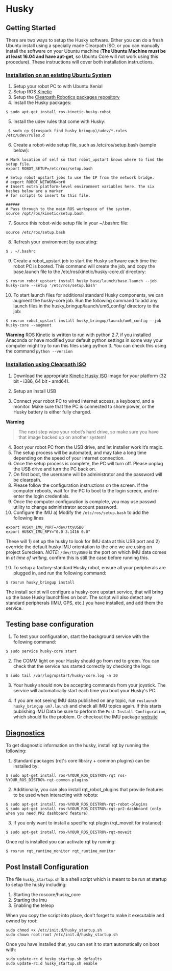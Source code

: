 # Husky

## Getting Started

There are two ways to setup the Husky software. Either you can do a fresh Ubuntu install using a specially made Clearpath ISO, or you can manually install the software on your Ubuntu machine (**The Ubuntu Machine must be at least 16.04 and have apt-get**, so Ubuntu Core will not work using this procedure). These instructions will cover both installation instructions.

### [Installation on an existing Ubuntu System](http://wiki.ros.org/husky_bringup/Tutorials/Install%20Husky%20Software%20%28Advanced%29)

1) Setup your robot PC to with Ubuntu Xenial
2) Setup ROS [Kinetic](http://wiki.ros.org/kinetic/Installation/Ubuntu)
3) Setup the [Clearpath Robotics packages repository](http://packages.clearpathrobotics.com) 
4) Install the Husky packages: 
```
$ sudo apt-get install ros-kinetic-husky-robot
```
5) Install the udev rules that come with Husky:
```
 $ sudo cp $(rospack find husky_bringup)/udev/*.rules /etc/udev/rules.d
```
6) Create a robot-wide setup file, such as /etc/ros/setup.bash (sample below): 
```
# Mark location of self so that robot_upstart knows where to find the setup file.
export ROBOT_SETUP=/etc/ros/setup.bash
 
# Setup robot upstart jobs to use the IP from the network bridge.
# export ROBOT_NETWORK=br0
# Insert extra platform-level environment variables here. The six hashes below are a marker
# for scripts to insert to this file.
 
######
# Pass through to the main ROS workspace of the system.
source /opt/ros/kinetic/setup.bash
```
7) Source this robot-wide setup file in your ~/.bashrc file: 
```
source /etc/ros/setup.bash
```
8) Refresh your environment by executing: 
```
$ . ~/.bashrc
```
9) Create a robot_upstart job to start the Husky software each time the robot PC is booted. This command will create the job, and copy the base.launch file to the /etc/ros/kinetic/husky-core.d/ directory: 
```
$ rosrun robot_upstart install husky_base/launch/base.launch --job husky-core --setup '/etc/ros/setup.bash'
```
10) To start launch files for additional standard Husky components, we can augment the husky-core job. Run the following command to add any launch files in the husky_bringup/launch/um6_config/ directory to the job:
```
$ rosrun robot_upstart install husky_bringup/launch/um6_config --job husky-core --augment
```

**Warning** ROS Kinetic is written to run with python 2.7, if you installed Anaconda or have modified your default python settings in some way your computer might try to run this files using python 3. You can check this using the command `python --version`


### [Installation using Clearpath ISO](http://www.clearpathrobotics.com/assets/guides/husky/InstallHuskySoftware.html)
1) Download the appropriate [Kinetic Husky ISO](http://packages.clearpathrobotics.com/stable/images/latest/kinetic-husky/) image for your platform (32 bit - i386, 64 bit - amd64).

2) Setup an install USB

3) Connect your robot PC to wired internet access, a keyboard, and a monitor. Make sure that the PC is connected to shore power, or the Husky battery is either fully charged.

**Warning**
> The next step wipe your robot’s hard drive, so make sure you have that image backed up on another system!

4) Boot your robot PC from the USB drive, and let installer work it’s magic.
5) The setup process will be automated, and may take a long time depending on the speed of your internet connection.
6) Once the setup process is complete, the PC will turn off. Please unplug the USB drive and turn the PC back on.
7) On first boot, the username will be administrator and the password will be clearpath.
8) Please follow the configuration instructions on the screen. If the computer reboots, wait for the PC to boot to the login screen, and re-enter the login credentials.
9) Once the computer configuration is complete, you may use passwd utility to change administrator account password.
11) Configure the IMU
a) Modify the `/etc/ros/setup.bash` to add the following lines 
```
export HUSKY_IMU_PORT=/dev/ttyUSB0
export HUSKY_IMU_RPY="0.0 3.1416 0.0"
```
These will 1) set up the husky to look for IMU data at this USB port and 2) override the default husky IMU orientation to the one we are using on project Sureclean. *NOTE:* `/dev/ttyUSB0` is the port on which IMU data comes in *at time of writing,* confirm this is still the case before running this.

10) To setup a factory-standard Husky robot, ensure all your peripherals are plugged in, and run the following command:
```
$ rosrun husky_bringup install
```
The install script will configure a husky-core upstart service, that will bring up the base Husky launchfiles on boot. The script will also detect any standard peripherals (IMU, GPS, etc.) you have installed, and add them the service.

## Testing base configuration

1) To test your configuration, start the background service with the following command:
```
$ sudo service husky-core start
```
    
2) The COMM light on your Husky should go from red to green. You can check that the service has started correctly by checking the logs:
```
$ sudo tail /var/log/upstart/husky-core.log -n 30
```
3) Your husky should now be accepting commands from your joystick. The service will automatically start each time you boot your Husky's PC. 

4) If you are not seeing IMU data published on any topic, run `roslaunch husky_bringup um7.launch` and check all IMU topics again. 
If this starts publishing IMU Data be sure to perform the `Post Install Configuration`, which should fix the problem. Or checkout the 
IMU package [website](http://wiki.ros.org/um7)


## [Diagnostics](http://www.clearpathrobotics.com/assets/guides/husky/InterfacingWithHusky.html)

To get diagnostic information on the husky, install rqt by running the [following](http://wiki.ros.org/rqt/UserGuide/Install/Groovy):

1) Standard packages (rqt's core library + common plugins) can be installed by: 
```
$ sudo apt-get install ros-%YOUR_ROS_DISTRO%-rqt ros-%YOUR_ROS_DISTRO%-rqt-common-plugins`
```
2) Additionally, you can also install rqt_robot_plugins that provide features to be used when interacting with robots:

```
$ sudo apt-get install ros-%YOUR_ROS_DISTRO%-rqt-robot-plugins
$ sudo apt-get install ros-%YOUR_ROS_DISTRO%-rqt-pr2-dashboard (only when you need PR2 dashboard feature) 
```

3) If you only want to install a specific rqt plugin (rqt_moveit for instance):
```
$ sudo apt-get install ros-%YOUR_ROS_DISTRO%-rqt-moveit
```

Once rqt is installed you can activate rqt by running:
```
$ rosrun rqt_runtime_monitor rqt_runtime_monitor
```

## Post Install Configuration
The file `husky_startup.sh` is a shell script which is meant to be run at startup to setup the husky including:

1) Starting the roscore/husky_core
2) Starting the imu
3) Enabling the teleop

When you copy the script into place, don't forget to make it executable and owned by root:
```
sudo chmod +x /etc/init.d/husky_startup.sh
sudo chown root:root /etc/init.d/husky_startup.sh
```
Once you have installed that, you can set it to start automatically on boot with:
```
sudo update-rc.d husky_startup.sh defaults
sudo update-rc.d husky_startup.sh enable
```